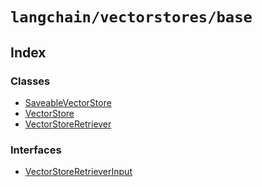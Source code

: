 `langchain/vectorstores/base`
=============================

Index[](#index "Direct link to Index")
---------------------------------------

### Classes[](#classes "Direct link to Classes")

*   [SaveableVectorStore](/docs/api/vectorstores_base/classes/SaveableVectorStore)
*   [VectorStore](/docs/api/vectorstores_base/classes/VectorStore)
*   [VectorStoreRetriever](/docs/api/vectorstores_base/classes/VectorStoreRetriever)

### Interfaces[](#interfaces "Direct link to Interfaces")

*   [VectorStoreRetrieverInput](/docs/api/vectorstores_base/interfaces/VectorStoreRetrieverInput)